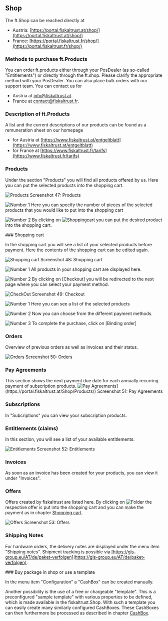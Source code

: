 ## Shop

The ft.Shop can be reached directly at 
- Austria: [https://portal.fiskaltrust.at/shop/](https://portal.fiskaltrust.at/shop/)
- France: [https://portal.fiskaltrust.fr/shop/](https://portal.fiskaltrust.fr/shop/)

### Methods to purchase ft.Products

You can order ft.products either through your PosDealer (as so-called "Entitlements") or directly through the ft.shop. Please clarify the appropriate method with your PosDealer. You can also place bulk orders with our support team. You can contact us for 
- Austria at [info@fiskaltrust.at](mailto:info@fiskaltrust.at).
- France at [contact@fiskaltrust.fr](mailto:contact@fiskaltrust.fr).

### Description of ft.Products

A list and the current descriptions of our products can be found as a remuneration sheet on our homepage 
- for Austria at [https://www.fiskaltrust.at/entgeltblatt](https://www.fiskaltrust.at/entgeltblatt)
- for France at [https://www.fiskaltrust.fr/tarifs](https://www.fiskaltrust.fr/tarifs)

### Products

Under the section "Products" you will find all products offered by us. Here you can put the selected products into the shopping cart.

![Products](images/Shop/Products/001.png)
Screenshot 47: Products

![Number 1](../images/Numbers/1.png) Here you can specify the number of pieces of the selected products that you would like to put into the shopping cart

![Number 2](../images/Numbers/2.png) By clicking on ![Shoppingcart](../images/Buttons/031.png "Shoppingcart") you can put the desired product into the shopping cart.

###<a name="shopping-cart"></a> Shopping cart

In the shopping cart you will see a list of your selected products before payment. Here the contents of the shopping cart can be edited again.

![Shopping cart](images/Shop/Cart/001.png)
Screenshot 48: Shopping cart

![Number 1](../images/Numbers/1.png) All products in your shopping cart are displayed here.

![Number 2](../images/Numbers/2.png) By clicking on \[Checkout\] you will be redirected to the next page where you can select your payment method.

![CheckOut](images/Shop/Checkout/001.png)
Screenshot 49: Checkout

![Number 1](../images/Numbers/1.png) Here you can see a list of the selected products

![Number 2](../images/Numbers/2.png) Now you can choose from the different payment methods.

![Number 3](../images/Numbers/3.png) To complete the purchase, click on \[Binding order\]

### Orders

Overview of previous orders as well as invoices and their status.

![Orders](images/Shop/Orders/001.png)
Screenshot 50: Orders

### Pay Agreements

This section shows the next payment due date for each annually recurring payment of subscription products.
![Pay Agreements](images/Shop/PayAgreements/001.png "https://portal.fiskaltrust.at/Shop/Products/")](https://portal.fiskaltrust.at/Shop/Products/)
Screenshot 51: Pay Agreements

### Subscriptions

In "Subcriptions" you can view your subscription products.

### Entitlements (claims)

In this section, you will see a list of your available entitlements.

![Entitlements](images/Shop/Entitlements/001.png)
Screenshot 52: Entitlements

### Invoices

As soon as an invoice has been created for your products, you can view it under "Invoices".

### Offers

Offers created by fiskaltrust are listed here. By clicking on ![Folder](../images/Buttons/032.png "Folder") the respective offer is put into the shopping cart and you can make the payment as in chapter [Shopping cart](#shopping-cart).  

![Offers](images/Shop/Quotes/001.png)
Screenshot 53: Offers

### Shipping Notes

For hardware orders, the delivery notes are displayed under the menu item "Shipping notes". Shipment tracking is possible via [https://gls-group.eu/AT/de/paket-verfolgen](https://gls-group.eu/AT/de/paket-verfolgen).

###<a name="buy-package-in-shop-or-use-a-template"></a> Buy package in shop or use a template

In the menu item "Configuration" a "CashBox" can be created manually.

Another possibility is the use of a free or chargeable "template". This is a preconfigured "sample template" with various properties to be defined, which is made available in the fiskaltrust.Shop. With such a template you can easily create many similarly configured CashBoxes. These CashBoxes can then furthermore be processed as described in chapter [CashBox](configuration.md#cashbox).
